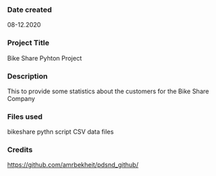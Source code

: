 ### Date created
08-12.2020

### Project Title
Bike Share Pyhton Project

### Description
This to provide some statistics about the customers for the Bike Share Company

### Files used
bikeshare pythn script
CSV data files

### Credits
https://github.com/amrbekheit/pdsnd_github/

